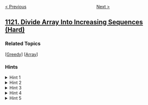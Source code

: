 <!--|This file generated by command(leetcode description); DO NOT EDIT.    |-->
<!--+----------------------------------------------------------------------+-->
<!--|@author    openset <openset.wang@gmail.com>                           |-->
<!--|@link      https://github.com/openset                                 |-->
<!--|@home      https://github.com/openset/leetcode                        |-->
<!--+----------------------------------------------------------------------+-->

[< Previous](../maximum-average-subtree "Maximum Average Subtree")
　　　　　　　　　　　　　　　　
[Next >](../relative-sort-array "Relative Sort Array")

## [1121. Divide Array Into Increasing Sequences (Hard)](https://leetcode.com/problems/divide-array-into-increasing-sequences "将数组分成几个递增序列")



### Related Topics
  [[Greedy](../../tag/greedy/README.md)]
  [[Array](../../tag/array/README.md)]

### Hints
<details>
<summary>Hint 1</summary>
Think in the frequency of the numbers and how this affects the number of sequences needed.
</details>

<details>
<summary>Hint 2</summary>
What is the minimum number of sequences we need to form? Considering frequency of the numbers.
</details>

<details>
<summary>Hint 3</summary>
Think about the least number of sequences to maximize the lengths.
</details>

<details>
<summary>Hint 4</summary>
The number of sequences needed is equal to the maximum frequency of an element.
</details>

<details>
<summary>Hint 5</summary>
How to put the other elements into sequences ? Think in a greedy approach.
</details>
